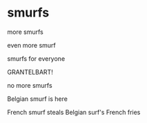 # smurfs

more smurfs

even more smurf

smurfs for everyone

GRANTELBART!

no more smurfs

Belgian smurf is here

French smurf steals Belgian surf's French fries

